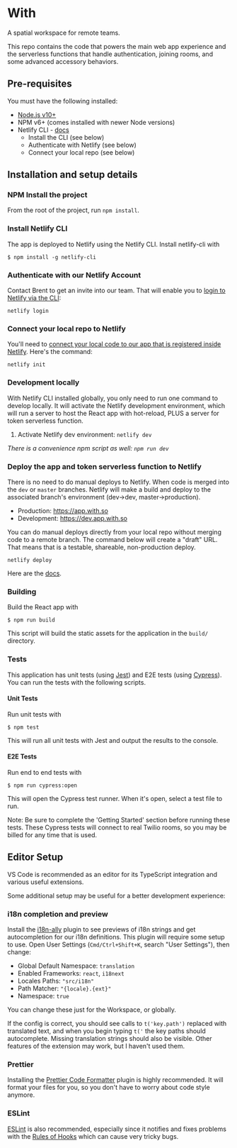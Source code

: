 # With

A spatial workspace for remote teams.

This repo contains the code that powers the main web app experience and the serverless functions that handle authentication, joining rooms, and some advanced accessory behaviors.
## Pre-requisites

You must have the following installed:

- [Node.js v10+](https://nodejs.org/en/download/)
- NPM v6+ (comes installed with newer Node versions)
- Netlify CLI - [docs](https://docs.netlify.com/cli/get-started/)
  - Install the CLI (see below)
  - Authenticate with Netlify (see below)
  - Connect your local repo (see below)

## Installation and setup details

### NPM Install the project

From the root of the project, run `npm install`.

### Install Netlify CLI

The app is deployed to Netlify using the Netlify CLI. Install netlify-cli with

    $ npm install -g netlify-cli

### Authenticate with our Netlify Account

Contact Brent to get an invite into our team. That will enable you to [login to Netlify via the CLI](https://docs.netlify.com/cli/get-started/#authentication):

`netlify login`

### Connect your local repo to Netlify

You'll need to [connect your local code to our app that is registered inside Netlify](https://docs.netlify.com/cli/get-started/#automated-setup). Here's the command:

`netlify init`

### Development locally

With Netlify CLI installed globally, you only need to run one command to develop locally. It will activate the Netlify development environment, which will run a server to host the React app with hot-reload, PLUS a server for token serverless function.

1. Activate Netlify dev environment: `netlify dev`

_There is a convenience npm script as well: `npm run dev`_

### Deploy the app and token serverless function to Netlify

There is no need to do manual deploys to Netlify. When code is merged into the `dev` or `master` branches. Netlify will make a build and deploy to the associated branch's environment (dev->dev, master->production).

- Production: https://app.with.so
- Development: https://dev.app.with.so

You can do manual deploys directly from your local repo without merging code to a remote branch. The command below will create a "draft" URL. That means that is a testable, shareable, non-production deploy.

`netlify deploy`

Here are the [docs](https://docs.netlify.com/cli/get-started/#manual-deploys).

### Building

Build the React app with

    $ npm run build

This script will build the static assets for the application in the `build/` directory.

### Tests

This application has unit tests (using [Jest](https://jestjs.io/)) and E2E tests (using [Cypress](https://www.cypress.io/)). You can run the tests with the following scripts.

#### Unit Tests

Run unit tests with

    $ npm test

This will run all unit tests with Jest and output the results to the console.

#### E2E Tests

Run end to end tests with

    $ npm run cypress:open

This will open the Cypress test runner. When it's open, select a test file to run.

Note: Be sure to complete the 'Getting Started' section before running these tests. These Cypress tests will connect to real Twilio rooms, so you may be billed for any time that is used.

## Editor Setup

VS Code is recommended as an editor for its TypeScript integration and various useful extensions.

Some additional setup may be useful for a better development experience:

### i18n completion and preview

Install the [i18n-ally](https://marketplace.visualstudio.com/items?itemName=antfu.i18n-ally) plugin to see previews of i18n strings and get autocompletion for our i18n definitions. This plugin will require some setup to use. Open User Settings (`Cmd/Ctrl+Shift+K`, search "User Settings"), then change:

* Global Default Namespace: `translation`
* Enabled Frameworks: `react`, `i18next`
* Locales Paths: `"src/i18n"`
* Path Matcher: `"{locale}.{ext}"`
* Namespace: `true`

You can change these just for the Workspace, or globally.

If the config is correct, you should see calls to `t('key.path')` replaced with translated text, and when you begin typing `t('` the key paths should autocomplete. Missing translation strings should also be visible. Other features of the extension may work, but I haven't used them.

### Prettier

Installing the [Prettier Code Formatter](https://marketplace.visualstudio.com/items?itemName=esbenp.prettier-vscode) plugin is highly recommended. It will format your files for you, so you don't have to worry about code style anymore.

### ESLint

[ESLint](https://marketplace.visualstudio.com/items?itemName=dbaeumer.vscode-eslint) is also recommended, especially since it notifies and fixes problems with the [Rules of Hooks](https://reactjs.org/docs/hooks-rules.html) which can cause very tricky bugs.